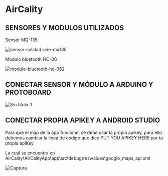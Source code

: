 # AirCality

## SENSORES Y MODULOS UTILIZADOS

Sensor MQ-135

![sensor-calidad-aire-mq135](https://user-images.githubusercontent.com/42156251/70282810-0b8f7500-178d-11ea-893a-d912de2e0028.jpg)

Modulo bluetooth HC-06

![module-bluetooth-hc-062](https://user-images.githubusercontent.com/42156251/70282974-9e301400-178d-11ea-8b28-8c604dd3fd05.jpg)

## CONECTAR SENSOR Y MÓDULO A ARDUINO Y PROTOBOARD

![Sin título-1](https://user-images.githubusercontent.com/42156251/70286811-97f46480-179a-11ea-9510-39b47164fe00.png)

## CONECTAR PROPIA APIKEY A ANDROID STUDIO

Para que el map de la app funcione, se debe usar la propia apikey, para ello debemos cambiar la  linea de codigo que dice PUT YOU APIKEY HERE por tu propia apiKey
 
La cual se encuentra en AirCality\AirCalityApp\app\src\debug\res\values\google_maps_api.xml

![Captura](https://user-images.githubusercontent.com/42156251/70287419-d68b1e80-179c-11ea-8d5b-c238c20d12b3.PNG)

